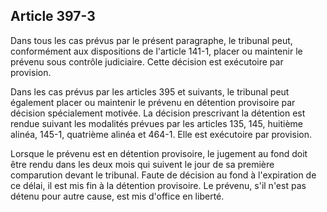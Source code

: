 Article 397-3
----
Dans tous les cas prévus par le présent paragraphe, le tribunal peut,
conformément aux dispositions de l'article 141-1, placer ou maintenir le prévenu
sous contrôle judiciaire. Cette décision est exécutoire par provision.

Dans les cas prévus par les articles 395 et suivants, le tribunal peut également
placer ou maintenir le prévenu en détention provisoire par décision spécialement
motivée. La décision prescrivant la détention est rendue suivant les modalités
prévues par les articles 135, 145, huitième alinéa, 145-1, quatrième alinéa et
464-1. Elle est exécutoire par provision.

Lorsque le prévenu est en détention provisoire, le jugement au fond doit être
rendu dans les deux mois qui suivent le jour de sa première comparution devant
le tribunal. Faute de décision au fond à l'expiration de ce délai, il est mis
fin à la détention provisoire. Le prévenu, s'il n'est pas détenu pour autre
cause, est mis d'office en liberté.
